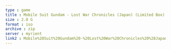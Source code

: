 ```yaml
---
type : game
title : Mobile Suit Gundam - Lost War Chronicles (Japan) (Limited Box)
size : 2.0 G
format : iso
archive : zip
server : myrient
link2 : Mobile%20Suit%20Gundam%20-%20Lost%20War%20Chronicles%20%28Japan%29%20%28Limited%20Box%29
---
```

